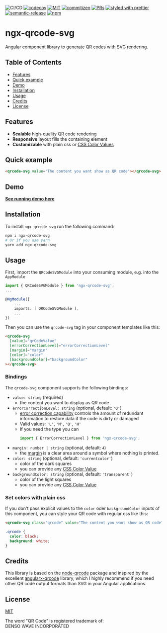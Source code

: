 ![CI/CD](https://github.com/katharinakoal/ngx-qrcode-svg/workflows/CI/CD/badge.svg)
[![codecov](https://codecov.io/gh/katharinakoal/ngx-qrcode-svg/branch/master/graph/badge.svg)](https://codecov.io/gh/katharinakoal/ngx-qrcode-svg)
[![MIT](https://img.shields.io/packagist/l/doctrine/orm.svg)](https://github.com/katharinakoal/ngx-qrcode-svg/blob/master/LICENSE)
[![commitizen](https://img.shields.io/badge/commitizen-friendly-brightgreen.svg)](http://commitizen.github.io/cz-cli/)
[![PRs](https://img.shields.io/badge/PRs-welcome-brightgreen.svg)](https://github.com/katharinakoal/ngx-qrcode-svg/blob/master/CONTRIBUTING.md)
[![styled with prettier](https://img.shields.io/badge/styled_with-prettier-ff69b4.svg)](https://github.com/prettier/prettier)
[![semantic-release](https://img.shields.io/badge/%20%20%F0%9F%93%A6%F0%9F%9A%80-semantic--release-e10079.svg)](https://github.com/semantic-release/semantic-release)
[![npm](https://img.shields.io/npm/v/ngx-qrcode-svg)](https://www.npmjs.com/package/ngx-qrcode-svg)

# ngx-qrcode-svg

Angular component library to generate QR codes with SVG rendering.

## Table of Contents

- [Features](#features)
- [Quick example](#quick-example)
- [Demo](#demo)
- [Installation](#installation)
- [Usage](#usage)
- [Credits](#credits)
- [License](#license)

## Features

- **Scalable** high-quality QR code rendering
- **Responsive** layout fills the containing element
- **Customizable** with plain css or [CSS Color Values](https://www.w3schools.com/cssref/css_colors_legal.asp)

## Quick example

```html
<qrcode-svg value="The content you want show as QR code"></qrcode-svg>
```

## Demo

**[See running demo here](https://katharinakoal.github.io/ngx-qrcode-svg/)**

## Installation

To install `ngx-qrcode-svg` run the following command:

```bash
npm i ngx-qrcode-svg
# Or if you use yarn
yarn add ngx-qrcode-svg
```

## Usage

First, import the `QRCodeSVGModule` into your consuming module, e.g. into the `AppModule`

```typescript
import { QRCodeSVGModule } from 'ngx-qrcode-svg';
...

@NgModule({
    ...
    imports: [ QRCodeSVGModule ],
    ...
})
```

Then you can use the `qrcode-svg` tag in your component templates like this:

```html
<qrcode-svg
  [value]="qrCodeValue"
  [errorCorrectionLevel]="errorCorrectionLevel"
  [margin]="margin"
  [color]="color"
  [backgroundColor]="backgroundColor"
></qrcode-svg>
```

### Bindings

The `qrcode-svg` component supports the following bindings:

- `value: string` (required)
  - the content you want to display as QR code
- `errorCorrectionLevel: string` (optional, default: `'Q'`)
  - [error correction capability](https://www.qrcode.com/en/about/error_correction.html) controls the amount of redundant information to restore data if the code is dirty or damaged
  - Valid values: `'L'`, `'M'`, `'Q'`, `'H'`
  - If you need the type you can
    ```typescript
    import { ErrorCorrectionLevel } from 'ngx-qrcode-svg';
    ```
- `margin: number | string` (optional, default: `4`)
  - the [margin](https://www.qrcode.com/en/howto/code.html#marginH2Title) is a clear area around a symbol where nothing is printed.
- `color: string` (optional, default: `'currentcolor'`)
  - color of the dark squares
  - you can provide any [CSS Color Value](https://www.w3schools.com/cssref/css_colors_legal.asp)
- `backgroundColor: string` (optional, default: `'transparent'`)
  - color of the light squares
  - you can provide any [CSS Color Value](https://www.w3schools.com/cssref/css_colors_legal.asp)

### Set colors with plain css

If you don't pass explicit values to the `color` oder `backgroundColor` inputs of this component, you can style your QR code with regular css like this:

```html
<qrcode-svg class="qrcode" value="The content you want show as QR code"></qrcode-svg>
```

```css
.qrcode {
  color: black;
  background: white;
}
```

## Credits

This library is based on the [node-qrcode](https://github.com/soldair/node-qrcode) package and inspired by the excellent [angularx-qrcode](https://github.com/cordobo/angularx-qrcode) library, which I highly recommend if you need other QR code output formats than SVG in your Angular applications.

## License

[MIT](https://github.com/katharinakoal/ngx-qrcode-svg/blob/master/LICENSE)

The word "QR Code" is registered trademark of:<br>
DENSO WAVE INCORPORATED
